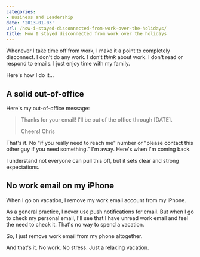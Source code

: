 ```yaml
---
categories:
- Business and Leadership
date: '2013-01-03'
url: /how-i-stayed-disconnected-from-work-over-the-holidays/
title: How I stayed disconnected from work over the holidays
---
```


Whenever I take time off from work, I make it a point to completely disconnect. I don't do any work. I don't <em>think</em> about work. I don't read or respond to emails. I just enjoy time with my family.

Here's how I do it...
<!--more-->
<h2>A solid out-of-office</h2>

Here's my out-of-office message:

<blockquote>Thanks for your email! I'll be out of the office through [DATE].

Cheers!
Chris</blockquote>

That's it. No "if you really need to reach me" number or "please contact this other guy if you need something." I'm away. Here's when I'm coming back.

I understand not everyone can pull this off, but it sets clear and strong expectations.

<h2>No work email on my iPhone</h2>

When I go on vacation, I remove my work email account from my iPhone.

As a general practice, I never use push notifications for email. But when I go to check my personal email, I'll see that I have unread work email and feel the need to check it. That's no way to spend a vacation.

So, I just remove work email from my phone altogether.

And that's it. No work. No stress. Just a relaxing vacation.